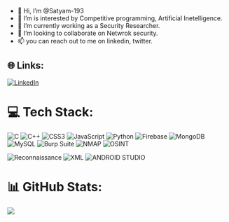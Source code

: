 - 👋 Hi, I’m @Satyam-193
- 👀 I’m is interested by Competitive programming, Artificial Inetelligence.
- 🌱 I’m currently working as a Security Researcher.
- 💞️ I’m looking to collaborate on Netwrok security.
- 📫 you can reach out to me on linkedin, twitter.

## 🌐 Links:

[![LinkedIn](https://img.shields.io/badge/LinkedIn-Contact%20Me-blue)](https://www.linkedin.com/in/satyam-pathak-a482481bb/)


# 💻 Tech Stack:

![C](https://img.shields.io/badge/C-blue) ![C++](https://img.shields.io/badge/C++-grey) ![CSS3](https://img.shields.io/badge/CSS3-blue) ![JavaScript](https://img.shields.io/badge/JAVASCRIPT-white) ![Python](https://img.shields.io/badge/PYTHON-blue) 
![Firebase](https://img.shields.io/badge/FIREBASE-yellow)  ![MongoDB](https://img.shields.io/badge/MongoDB-green) ![MySQL](https://img.shields.io/badge/MYSQL-white)
![Burp Suite](https://img.shields.io/badge/BURP%20SUITE-orange)
![NMAP](https://img.shields.io/badge/NMAP-white)
![OSINT](https://img.shields.io/badge/OSINT-blue)

![Reconnaissance](https://img.shields.io/badge/INFORMATION%20GATHERING-red)
![XML](https://img.shields.io/badge/XML-white)
![ANDROID STUDIO](https://img.shields.io/badge/ANDROID%20STUDIO-green)

# 📊 GitHub Stats:

![](https://github-readme-stats.vercel.app/api?username=Satyam-193&theme=dark&hide_border=false&include_all_commits=false&count_private=false)<br/>
